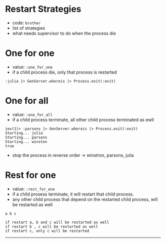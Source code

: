 # Restart Strategies

- code: `brother`
- list of strategies
- what needs supervisor to do when the process die

# One for one

- value: `:one_for_one`
- if a child process die, only that process is restarted

```
:julia |> GenServer.whereis |> Process.exit(:exit)
```

# One for all

- value: `:one_for_all`
- if a child process terminate, all other child process terminated as ewll

```
iex(1)> :parsons |> GenServer.whereis |> Process.exit(:exit)
Starting... julia
Starting... parsons
Starting... winston
true
```

- stop the process in reverse order -> winstron, parsons, julia

# Rest for one

- value: `:rest_for_one`
- if a child prosess terminate, it will restart that child process.
- any other child process that depend on the restarted child process, will be restarted as well

```
a b c

if restart a, b and c will be restarted as well
if restart b , c will be restarted as well
if restart c, only c will be restarted

```

---